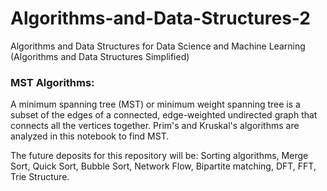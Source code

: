 # Algorithms-and-Data-Structures-2
Algorithms and Data Structures for Data Science and Machine Learning 
(Algorithms and Data Structures Simplified) 


### MST Algorithms:
A minimum spanning tree (MST) or minimum weight spanning tree is a subset of the edges of a connected, edge-weighted undirected graph that connects all the vertices together. Prim's and Kruskal's algorithms are analyzed in this notebook to find MST. 





The future deposits for this repository will be: 
Sorting algorithms, Merge Sort, Quick Sort, Bubble Sort, Network Flow, Bipartite matching, DFT, FFT, Trie Structure.



